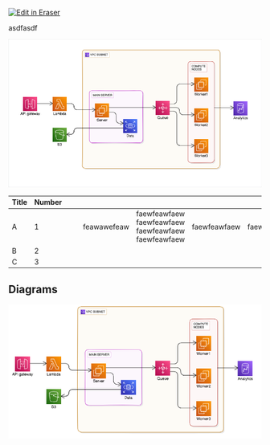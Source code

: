 <p><a target="_blank" href="https://app.eraser.io/workspace/0rDPxC3fGVc4zCD9EU11" id="edit-in-eraser-github-link"><img alt="Edit in Eraser" src="https://firebasestorage.googleapis.com/v0/b/second-petal-295822.appspot.com/o/images%2Fgithub%2FOpen%20in%20Eraser.svg?alt=media&amp;token=968381c8-a7e7-472a-8ed6-4a6626da5501"></a></p>

asdfasdf

![Figure 1](/.eraser/0rDPxC3fGVc4zCD9EU11___reS6fUv66LcKWYn8yV2OvCPvwSm2___---figure---hMs16V6-bEbt4l8ix6gp2---figure---lw0VM54b9ZIX09CKrJOVuA.png "Figure 1")



| Title | Number |  |  |  |  |  |  |  |  |  |  |
| ----- | ----- | ----- | ----- | ----- | ----- | ----- | ----- | ----- | ----- | ----- | ----- |
| A | 1 |  |  | feawawefeaw | faewfeawfaew faewfeawfaew faewfeawfaew faewfeawfaew | faewfeawfaew | faewfeawfaew | faewfeawfaew | awefawefeafaweewa | awefawefeafaweewa | awefawefeafaweewa |
| B | 2 |  |  |  |  |  |  |  |  |  |  |
| C | 3 |  |  |  |  |  |  |  |  |  |  |



<!-- eraser-additional-content -->
## Diagrams
<!-- eraser-additional-files -->
<a href="/registry/README-cloud-architecture-1.eraserdiagram" data-element-id="nsL45_sF7NbaCDaBiab36"><img src="/.eraser/0rDPxC3fGVc4zCD9EU11___reS6fUv66LcKWYn8yV2OvCPvwSm2___---diagram----097217e93dc3be010f7686558aa2c887.png" alt="" data-element-id="nsL45_sF7NbaCDaBiab36" /></a>
<!-- end-eraser-additional-files -->
<!-- end-eraser-additional-content -->
<!--- Eraser file: https://app.eraser.io/workspace/0rDPxC3fGVc4zCD9EU11 --->